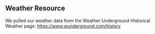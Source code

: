 ## Weather Resource
We pulled our weather data from the Weather Underground Historical Weather page. https://www.wunderground.com/history